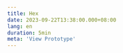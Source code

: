 ```yaml
---
title: Hex
date: 2023-09-22T13:38:00.000+08:00
lang: en
duration: 5min
meta: 'View Prototype'
---
```


<Title />

<Hex />

<br />
